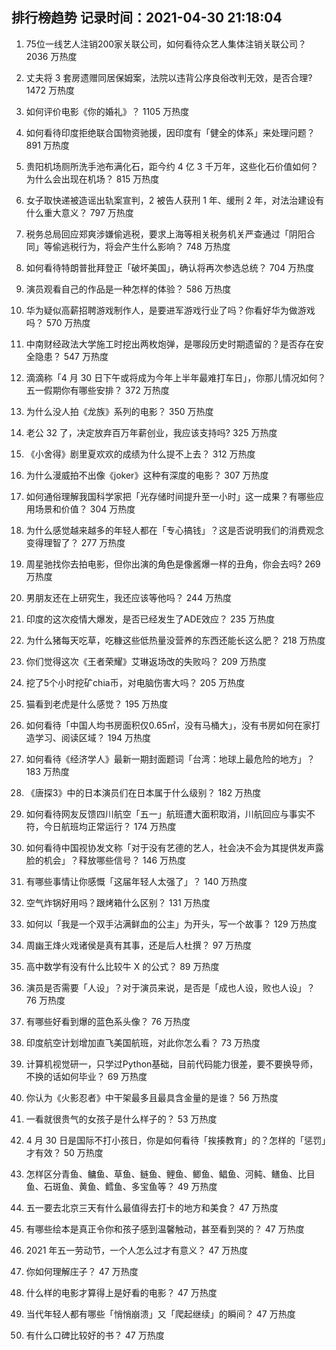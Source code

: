 
## 排行榜趋势 记录时间：2021-04-30 21:18:04
  
  1. 75位一线艺人注销200家关联公司，如何看待众艺人集体注销关联公司？ 2036 万热度
    
  2. 丈夫将 3 套房遗赠同居保姆案，法院以违背公序良俗改判无效，是否合理? 1472 万热度
    
  3. 如何评价电影《你的婚礼》？ 1105 万热度
    
  4. 如何看待印度拒绝联合国物资驰援，因印度有「健全的体系」来处理问题？ 891 万热度
    
  5. 贵阳机场厕所洗手池布满化石，距今约 4 亿 3 千万年，这些化石价值如何？为什么会出现在机场？ 815 万热度
    
  6. 女子取快递被造谣出轨案宣判，2 被告人获刑 1 年、缓刑 2 年，对法治建设有什么重大意义？ 797 万热度
    
  7. 税务总局回应郑爽涉嫌偷逃税，要求上海等相关税务机关严查通过「阴阳合同」等偷逃税行为，将会产生什么影响？ 748 万热度
    
  8. 如何看待特朗普批拜登正「破坏美国」，确认将再次参选总统？ 704 万热度
    
  9. 演员观看自己的作品是一种怎样的体验？ 586 万热度
    
  10. 华为疑似高薪招聘游戏制作人，是要进军游戏行业了吗？你看好华为做游戏吗？ 570 万热度
    
  11. 中南财经政法大学施工时挖出两枚炮弹，是哪段历史时期遗留的？是否存在安全隐患？ 547 万热度
    
  12. 滴滴称「4 月 30 日下午或将成为今年上半年最难打车日」，你那儿情况如何？五一假期你有哪些安排？ 372 万热度
    
  13. 为什么没人拍《龙族》系列的电影？ 350 万热度
    
  14. 老公 32 了，决定放弃百万年薪创业，我应该支持吗? 325 万热度
    
  15. 《小舍得》剧里夏欢欢的成绩为什么提不上去？ 312 万热度
    
  16. 为什么漫威拍不出像《joker》这种有深度的电影？ 307 万热度
    
  17. 如何通俗理解我国科学家把「光存储时间提升至一小时」这一成果？有哪些应用场景和价值？ 304 万热度
    
  18. 为什么感觉越来越多的年轻人都在「专心搞钱」？这是否说明我们的消费观念变得理智了？ 277 万热度
    
  19. 周星驰找你去拍电影，但你出演的角色是像酱爆一样的丑角，你会去吗? 269 万热度
    
  20. 男朋友还在上研究生，我还应该等他吗？ 244 万热度
    
  21. 印度的这次疫情大爆发，是否已经发生了ADE效应？ 235 万热度
    
  22. 为什么猪每天吃草，吃糠这些低热量没营养的东西还能长这么肥？ 218 万热度
    
  23. 你们觉得这次《王者荣耀》艾琳返场改的失败吗？ 209 万热度
    
  24. 挖了5个小时挖矿chia币，对电脑伤害大吗？ 205 万热度
    
  25. 猫看到老虎是什么感觉？ 195 万热度
    
  26. 如何看待「中国人均书房面积仅0.65㎡，没有马桶大」，没有书房如何在家打造学习、阅读区域？ 194 万热度
    
  27. 如何看待《经济学人》最新一期封面题词「台湾：地球上最危险的地方」？ 183 万热度
    
  28. 《唐探3》中的日本演员们在日本属于什么级别？ 182 万热度
    
  29. 如何看待网友反馈四川航空「五一」航班遭大面积取消，川航回应与事实不符，今日航班均正常运行？ 174 万热度
    
  30. 如何看待中国视协发文称「对于没有艺德的艺人，社会决不会为其提供发声露脸的机会」？释放哪些信号？ 146 万热度
    
  31. 有哪些事情让你感慨「这届年轻人太强了」？ 140 万热度
    
  32. 空气炸锅好用吗？跟烤箱什么区别？ 131 万热度
    
  33. 如何以「我是一个双手沾满鲜血的公主」为开头，写一个故事？ 129 万热度
    
  34. 周幽王烽火戏诸侯是真有其事，还是后人杜撰？ 97 万热度
    
  35. 高中数学有没有什么比较牛 X 的公式？ 89 万热度
    
  36. 演员是否需要「人设」？对于演员来说，是否是「成也人设，败也人设」？ 76 万热度
    
  37. 有哪些好看到爆的蓝色系头像？ 76 万热度
    
  38. 印度航空计划增加直飞美国航班，对此你怎么看？ 73 万热度
    
  39. 计算机视觉研一，只学过Python基础，目前代码能力很差，要不要换导师，不换的话如何毕业？ 69 万热度
    
  40. 你认为《火影忍者》中干架最多且最具含金量的是谁？ 56 万热度
    
  41. 一看就很贵气的女孩子是什么样子的？ 53 万热度
    
  42. 4 月 30 日是国际不打小孩日，你是如何看待「挨揍教育」的？怎样的「惩罚」才有效？ 50 万热度
    
  43. 怎样区分青鱼、鳙鱼、草鱼、鲢鱼、鲤鱼、鲫鱼、鲳鱼、河鲀、鳝鱼、比目鱼、石斑鱼、黄鱼、鳕鱼、多宝鱼等？ 49 万热度
    
  44. 五一要去北京三天有什么最值得去打卡的地方和美食？ 47 万热度
    
  45. 有哪些绘本是真正令你和孩子感到温馨触动，甚至看到哭的？ 47 万热度
    
  46. 2021 年五一劳动节，一个人怎么过才有意义？ 47 万热度
    
  47. 你如何理解庄子？ 47 万热度
    
  48. 什么样的电影才算得上是好看的电影？ 47 万热度
    
  49. 当代年轻人都有哪些「悄悄崩溃」又「爬起继续」的瞬间？ 47 万热度
    
  50. 有什么口碑比较好的书？ 47 万热度
    